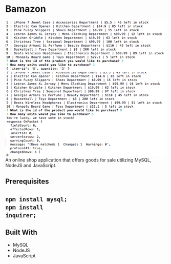 # Bamazon
<img src="https://github.com/trenette12/Bamazon/blob/master/Screen%20Shot%202017-05-02%20at%206.49.45%20PM.png">
<img src="https://github.com/trenette12/Bamazon/blob/master/Screen%20Shot%202017-05-03%20at%209.01.44%20PM.png">
An online shop application that offers goods for sale utilizing MySQL, NodeJS and JavaScript.

<h2>Prerequisites<h2>

<code>npm install mysql;</code><br><code>npm install inquirer;</code>

<h2>Built With</h2>
<ul>
<li>MySQL</li>
<li>NodeJS</li>
<li>JavaScript</li>
</ul>

